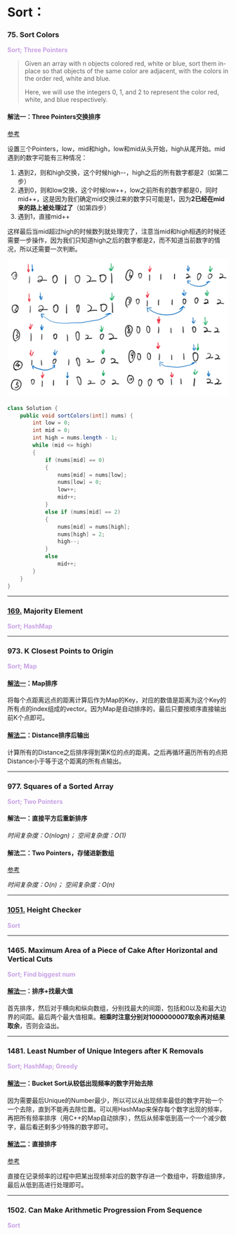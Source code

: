 # Sort：

### 75. Sort Colors
**<font color=#C8A1E6> Sort; Three Pointers </font>** 

>Given an array with n objects colored red, white or blue, sort them in-place so that objects of the same color are adjacent, with the colors in the order red, white and blue.
>
>Here, we will use the integers 0, 1, and 2 to represent the color red, white, and blue respectively.

#### 解法一：Three Pointers交换排序
[参考](https://leetcode.com/problems/sort-colors/discuss/26474/Sharing-C%2B%2B-solution-with-Good-Explanation)

设置三个Pointers，low，mid和high，low和mid从头开始，high从尾开始。mid遇到的数字可能有三种情况：

1. 遇到2，则和high交换，这个时候high--，high之后的所有数字都是2（如第二步）
2. 遇到0，则和low交换，这个时候low++，low之前所有的数字都是0，同时mid++，这是因为我们确定mid交换过来的数字只可能是1，因为**2已经在mid来的路上被处理过了**（如第四步）
3. 遇到1，直接mid++

这样最后当mid超过high的时候数列就处理完了，注意当mid和high相遇的时候还需要一步操作，因为我们只知道high之后的数字都是2，而不知道当前数字的情况，所以还需要一次判断。

![](https://raw.githubusercontent.com/YuqiZ2020/PicBed/master/img/20200614093810.png)

```Java
class Solution {
    public void sortColors(int[] nums) {
        int low = 0;
        int mid = 0;
        int high = nums.length - 1;
        while (mid <= high)
        {
            if (nums[mid] == 0)
            {
                nums[mid] = nums[low];
                nums[low] = 0;
                low++;
                mid++;
            }
            else if (nums[mid] == 2)
            {
                nums[mid] = nums[high];
                nums[high] = 2;
                high--;
            }
            else
                mid++;
        }
    }
}
```

---

### [169.](169-Majority-Element/169-Majority-Element-Sort.java) Majority Element
**<font color=#C8A1E6> Sort; HashMap </font>**

---

### 973. K Closest Points to Origin
**<font color=#C8A1E6> Sort; Map </font>**

#### [解法一](973-K-Closest-Points-to-Origin/973-K-Closest-Points-to-Origin.cpp)：Map排序
将每个点距离远点的距离计算后作为Map的Key，对应的数值是距离为这个Key的所有点的index组成的vector。因为Map是自动排序的，最后只要按顺序直接输出前K个点即可。

#### [解法二](973-K-Closest-Points-to-Origin/973-K-Closest-Points-to-Origin-Sort.java)：Distance排序后输出
计算所有的Distance之后排序得到第K位的点的距离。之后再循环遍历所有的点把Distance小于等于这个距离的所有点输出。

---

### 977. Squares of a Sorted Array
**<font color=#C8A1E6> Sort; Two Pointers </font>**
#### 解法一：直接平方后重新排序
_时间复杂度：O(nlogn)； 空间复杂度：O(1)_

#### 解法二：Two Pointers，存储进新数组
[参考](https://leetcode.com/problems/squares-of-a-sorted-array/solution/)

_时间复杂度：O(n)； 空间复杂度：O(n)_

---

### [1051.](1051-Height-Checker.java) Height Checker
**<font color=#C8A1E6> Sort </font>**

---

### 1465. Maximum Area of a Piece of Cake After Horizontal and Vertical Cuts
**<font color=#C8A1E6> Sort; Find biggest num </font>**

#### [解法一]((1465-Maximum-Area-of-a-Piece-of-Cake-After-Horizontal-and-Vertical-Cuts.java))：排序+找最大值
首先排序，然后对于横向和纵向数组，分别找最大的间距，包括和0以及和最大边界的间距。最后两个最大值相乘。**相乘时注意分别对1000000007取余再对结果取余**，否则会溢出。

---

### 1481. Least Number of Unique Integers after K Removals
**<font color=#C8A1E6> Sort; HashMap; Greedy </font>**

#### [解法一](1481-Least-Number-of-Unique-Integers-after-K-Removals/1481-Least-Number-of-Unique-Integers-after-K-Removals.cpp)：Bucket Sort从较低出现频率的数字开始去除

因为需要最后Unique的Number最少，所以可以从出现频率最低的数字开始一个一个去除，直到不能再去除位置。可以用HashMap来保存每个数字出现的频率，再把所有频率排序（用C++的Map自动排序），然后从频率低到高一个一个减少数字，最后看还剩多少特殊的数字即可。

#### [解法二](1481-Least-Number-of-Unique-Integers-after-K-Removals/1481-Least-Number-of-Unique-Integers-after-K-Removals.java)：直接排序

[参考](https://leetcode.com/problems/least-number-of-unique-integers-after-k-removals/discuss/686376/Simple-C%2B%2B-O(N-log-N)-VIDEO-SOL)

直接在记录频率的过程中把某出现频率对应的数字存进一个数组中，将数组排序，最后从低到高进行处理即可。

---

### 1502. Can Make Arithmetic Progression From Sequence
**<font color=#C8A1E6> Sort </font>**